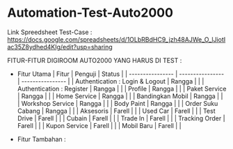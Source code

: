 # Automation-Test-Auto2000

Link Spreedsheet Test-Case : https://docs.google.com/spreadsheets/d/1OLbRBdHC9_jzh48AJWe_O_lJiotIac35Z8ydhed4KIg/edit?usp=sharing

FITUR-FITUR DIGIROOM AUTO2000 YANG HARUS DI TEST :

- Fitur Utama
  | Fitur | Penguji | Status |
  | ---------------- | ---------------- | ---------------- |
  | Authentication : Login & Logout | Rangga | |
  | Authentication : Register | Rangga | |
  | Profile | Rangga | |
  | Paket Service | Rangga | |
  | Home Service | Rangga | |
  | Bandingkan Mobil | Rangga | |
  | Workshop Service | Rangga | |
  | Body Paint | Rangga | |
  | Order Suku Cabang | Rangga | |
  | Aksesoris | Farell | |
  | Used Car | Farell | |
  | Test Drive | Farell | |
  | Cubain | Farell | |
  | Trade In | Farell | |
  | Tracking Order | Farell | |
  | Kupon Service | Farell | |
  | Mobil Baru | Farell | |

- Fitur Tambahan :
<!-- 1. LANDING PAGE (V)(FARELL)

5. TENTANG AUTO2000
6. PROMO
7. TASIA
8. SIMULASI CICILAN (V) FARELL
9. SUBSCRIBE (V)(FARELL)
10. HUBUNGI KAMI (FOOTER) (V)(FARELL)
11. DEALER TOYOTA (FOOTER) -->
